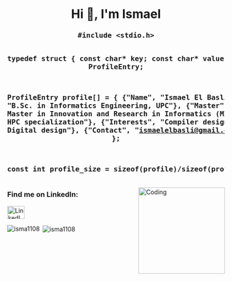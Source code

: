 <h1 align="center">Hi 👋, I'm Ismael</h1>

<h3 align="center">
<pre>
#include &lt;stdio.h&gt;

typedef struct {
    const char* key;
    const char* value;
} ProfileEntry;

ProfileEntry profile[] = {
    {"Name", "Ismael El Basli"},
    {"Degree", "B.Sc. in Informatics Engineering, UPC"},
    {"Master", "Currently pursuing Master in Innovation and Research in Informatics (MIRI) at FIB, UPC - HPC specialization"},
    {"Interests", "Compiler design, Code optimization, Digital design"},
    {"Contact", "ismaelelbasli@gmail.com"}
};

const int profile_size = sizeof(profile)/sizeof(profile[0]);
</pre>
</h3>

<img align="right" alt="Coding" width="200" src="http://3.bp.blogspot.com/-Dzod8PgGBtA/US89ti76sqI/AAAAAAAAKZk/cb74Hq1JpP8/s1600/gotroot.gif">

<h3 align="left">Find me on LinkedIn:</h3>
<p align="left">
  <a href="https://www.linkedin.com/in/ismael-el-basli-el-khattabi-5296ba190/" target="_blank">
    <img align="center" src="https://raw.githubusercontent.com/rahuldkjain/github-profile-readme-generator/master/src/images/icons/Social/linkedin.svg" alt="LinkedIn Profile" height="30" width="40" />
  </a>
</p>

<p>
  <img align="left" src="https://github-readme-stats.vercel.app/api/top-langs?username=isma1108&show_icons=true&locale=en&layout=compact&langs_count=40" alt="isma1108" />
</p>

<p>
  &nbsp;<img align="center" src="https://github-readme-stats.vercel.app/api?username=isma1108&show_icons=true&locale=en" alt="isma1108" />
</p>
